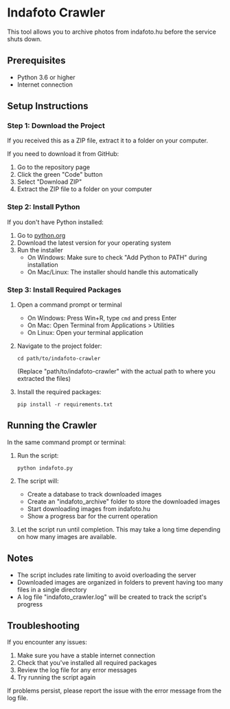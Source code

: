 # Indafoto Crawler

This tool allows you to archive photos from indafoto.hu before the service shuts down.

## Prerequisites

- Python 3.6 or higher
- Internet connection

## Setup Instructions

### Step 1: Download the Project

If you received this as a ZIP file, extract it to a folder on your computer.

If you need to download it from GitHub:
1. Go to the repository page
2. Click the green "Code" button
3. Select "Download ZIP"
4. Extract the ZIP file to a folder on your computer

### Step 2: Install Python

If you don't have Python installed:

1. Go to [python.org](https://www.python.org/downloads/)
2. Download the latest version for your operating system
3. Run the installer
   - On Windows: Make sure to check "Add Python to PATH" during installation
   - On Mac/Linux: The installer should handle this automatically

### Step 3: Install Required Packages

1. Open a command prompt or terminal
   - On Windows: Press Win+R, type `cmd` and press Enter
   - On Mac: Open Terminal from Applications > Utilities
   - On Linux: Open your terminal application

2. Navigate to the project folder:
   ```
   cd path/to/indafoto-crawler
   ```
   (Replace "path/to/indafoto-crawler" with the actual path to where you extracted the files)

3. Install the required packages:
   ```
   pip install -r requirements.txt
   ```

## Running the Crawler

In the same command prompt or terminal:

1. Run the script:
   ```
   python indafoto.py
   ```

2. The script will:
   - Create a database to track downloaded images
   - Create an "indafoto_archive" folder to store the downloaded images
   - Start downloading images from indafoto.hu
   - Show a progress bar for the current operation

3. Let the script run until completion. This may take a long time depending on how many images are available.

## Notes

- The script includes rate limiting to avoid overloading the server
- Downloaded images are organized in folders to prevent having too many files in a single directory
- A log file "indafoto_crawler.log" will be created to track the script's progress

## Troubleshooting

If you encounter any issues:

1. Make sure you have a stable internet connection
2. Check that you've installed all required packages
3. Review the log file for any error messages
4. Try running the script again

If problems persist, please report the issue with the error message from the log file.
